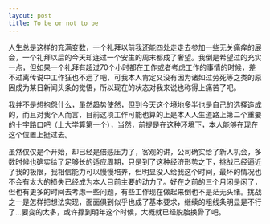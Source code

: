 ```yaml
---
layout: post 
title: To be or not to be
---
```


人生总是这样的充满变数，一个礼拜以前我还能四处走走去参加一些无关痛痒的展会，一个礼拜以后的今天却连过一个安生的周末都成了奢望。我倒是希望过的充实一点，但如果一个礼拜有超过70个小时都在工作或者考虑工作的事情的时候，差不过离传说中工作狂也不远了吧，可我本人肯定又没有因为诸如过劳死等之类的原因成为某日新闻头条的觉悟，所以现在的状态对我来说也称得上痛苦了吧。

我并不是想抱怨什么，虽然趋势使然，但到今天这个境地多半也是自己的选择造成的，而且对我个人而言，目前这项工作可能也算的上是本人人生道路上第二个重要的十字路口吧（上大学算第一个），当然，前提是在这种环境下，本人能够在现在这个位置上挺过去。

虽然仅仅是个开始，却已经是倍感压力了，客观的讲，公司确实给了新人机会，多数时候也确实给了足够长的适应周期，只是到了这种经济形势之下，挑战已经逼近了我的极限，我相信能力可以慢慢培养，但明显没人给我这个时间，最坏的情况也不会有太大的损失已经成为本人目前主要的动力了。好在之前的三个月闲是闲了，但也有更多的时间去考虑一些问题，有些工作现在做起来倒也不是茫无头绪。挑战之一是怎样把想法实现，面面俱到似乎也成了基本要求，继续的粗线条明显是不行了…要变的太多，或许撑到明年这个时候，大概就已经脱胎换骨了吧。
